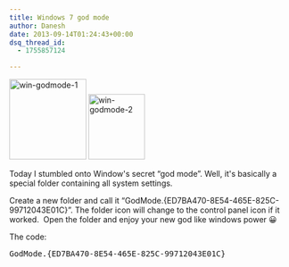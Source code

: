 ```yaml
---
title: Windows 7 god mode
author: Danesh
date: 2013-09-14T01:24:43+00:00
dsq_thread_id:
  - 1755857124

---
```

[<img loading="lazy" class="alignnone size-full wp-image-3299" alt="win-godmode-1" src="/wp-content/uploads/2013/09/win-godmode-1.png" width="138" height="144" />][1] [<img loading="lazy" class="alignnone size-medium wp-image-3300" alt="win-godmode-2" src="/wp-content/uploads/2013/09/win-godmode-2.png" width="101" height="117" />][2]

Today I stumbled onto Window's secret &#8220;god mode&#8221;. Well, it's basically a special folder containing all system settings.

Create a new folder and call it &#8220;GodMode.{ED7BA470-8E54-465E-825C-99712043E01C}&#8221;. The folder icon will change to the control panel icon if it worked.  Open the folder and enjoy your new god like windows power 😀

The code:

<pre>GodMode.{ED7BA470-8E54-465E-825C-99712043E01C}</pre>

 [1]: /wp-content/uploads/2013/09/win-godmode-1.png
 [2]: /wp-content/uploads/2013/09/win-godmode-2.png